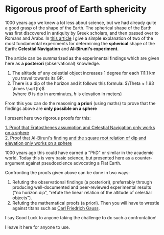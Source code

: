 # Rigorous proof of Earth sphericity

1000 years ago we knew a lot less about science, but we had already quite a good grasp of the shape of the Earth. 
The spherical shape of the Earth was first discovered in antiquity by Greek scholars, and then passed over to Romans and Arabs. 
In [this article](https://earthform.linnman.net/the-earth-is-a-sphere-and-it-can-easily-be-proved) I give a simple explanation of two of the most fundamental experiments for determining the **spherical** shape of the Earth:
**Celestial Navigation** and **Al-Biruni's experiment**.

The article can be summarized as the experimental findings which are given here as **a posterori** (observational) knowledge.

1. The altitude of any celestial object increases 1 degree for each 111.1 km you travel towards its GP. 
1. There is a dip of the horizon and it follows this formula: $\Theta ≈ 1.93 \times \sqrt{h}$ <br>
   (where $\Theta$ is dip in arcminutes, $h$ is elevation in meters)

From this you can do the reasoning **a priori** (using maths) to prove that the findings above are **only possible on a sphere**

I present here two rigorous proofs for this:

[1. Proof that Eratosthenes assumption and Celestial Navigation only works on a sphere](sphere-proof.1.md) <br>
[2. Proof that Al-Biruni's finding and the square root relation of dip and elevation only works on a sphere](sphere-proof.2.md)

1000 years ago this could have earned a "PhD" or similar in the academic world. Today this is very basic science, 
but presented here as a counter-argument against pseudoscience advocating a Flat Earth.

Confronting the proofs given above can be done in two ways:

1. Refuting the observational findings (a posteriori), preferrably through producing well-documented and peer-reviewed experimental results ("no horizon dip", "refute the linear relation of the altitude of celestial objects").
2. Refuting the mathematical proofs (a priori). Then you will have to wrestle against titans such as [Carl Friedrich Gauss](https://en.wikipedia.org/wiki/Carl_Friedrich_Gauss).

I say Good Luck to anyone taking the challenge to do such a confrontation!

I leave it here for anyone to use. 